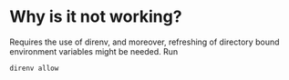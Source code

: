 # Why is it not working?
Requires the use of direnv, and moreover, refreshing of directory bound environment variables might be needed.
Run
```
direnv allow
```
